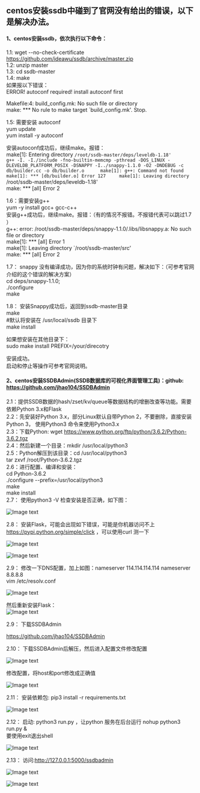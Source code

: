 
## centos安装ssdb中碰到了官网没有给出的错误，以下是解决办法。    

#### 1、centos安装ssdb，依次执行以下命令：

   1.1: wget --no-check-certificate https://github.com/ideawu/ssdb/archive/master.zip    
   1.2: unzip master    
   1.3: cd ssdb-master    
   1.4: make    
   如果报以下错误：    
   ERROR! autoconf required! install autoconf first    

   Makefile:4: build_config.mk: No such file or directory    
   make: *** No rule to make target `build_config.mk'.  Stop. 
   
  1.5: 需要安装 autoconf    
  yum update    
  yum install -y  autoconf    
    
  安装autoconf成功后，继续make。报错：    
  make[1]: Entering directory `/root/ssdb-master/deps/leveldb-1.18'      
  g++ -I. -I./include -fno-builtin-memcmp -pthread -DOS_LINUX -DLEVELDB_PLATFORM_POSIX -DSNAPPY -I../snappy-1.1.0 -O2 -DNDEBUG -c             
  db/builder.cc -o db/builder.o     
  make[1]: g++: Command not found    
  make[1]: *** [db/builder.o] Error 127    
  make[1]: Leaving directory `/root/ssdb-master/deps/leveldb-1.18'    
  make: *** [all] Error 2    
    
  1.6：需要安装g++    
  yum -y install gcc+ gcc-c++    
  安装g++成功后，继续make。报错：（有的情况不报错。不报错代表可以跳过1.7  ）    
  g++: error: /root/ssdb-master/deps/snappy-1.1.0/.libs/libsnappy.a: No such file or directory    
  make[1]: *** [all] Error 1    
  make[1]: Leaving directory `/root/ssdb-master/src'    
  make: *** [all] Error 2     
    
  1.7： snappy 没有编译成功，因为你的系统时钟有问题，解决如下：（可参考官网介绍的这个错误的解决方案）    
  cd deps/snappy-1.1.0;    
  ./configure    
  make     
    
  1.8： 安装Snappy成功后，返回到ssdb-master目录     
  make     
  #默认将安装在 /usr/local/ssdb 目录下     
  make install    
    
  如果想安装在其他目录下：    
  sudo make install PREFIX=/your/direcotry    
    
  安装成功。    
  启动和停止等操作可参考官网说明。    
    
#### 2、centos安装SSDBAdmin(SSDB数据库的可视化界面管理工具)：github: https://github.com/jhao104/SSDBAdmin    
   2.1：提供SSDB数据的hash/zset/kv/queue等数据结构的增删改查等功能。需要依赖Python 3.x和Flask    
   2.2：先安装好Python 3.x，部分Linux默认自带Python 2，不要删除，直接安装Python 3， 使用Python3 命令来使用Python3.x    
   2.3：下载Python: wget https://www.python.org/ftp/python/3.6.2/Python-3.6.2.tgz    
   2.4：然后新建一个目录：mkdir /usr/local/python3    
   2.5：Python解压到该目录：cd /usr/local/python3    
         tar zxvf /root/Python-3.6.2.tgz    
   2.6：进行配置、编译和安装：    
         cd Python-3.6.2    
         ./configure --prefix=/usr/local/python3    
         make    
         make install    
   2.7： 使用python3 -V 检查安装是否正确，如下图：   
   
   ![Image text](https://github.com/liweiDiao/ssdbDemo/blob/master/images/1.png)   
  
   2.8： 安装Flask，可能会出现如下错误，可能是你机器访问不上 https://pypi.python.org/simple/click ，可以使用curl 测一下
   
   ![Image text](https://github.com/liweiDiao/ssdbDemo/blob/master/images/2.png)    
   
   ![Image text](https://github.com/liweiDiao/ssdbDemo/blob/master/images/12.png)   
   
   2.9： 修改一下DNS配置，加上如图：nameserver 114.114.114.114  nameserver 8.8.8.8        
   vim /etc/resolv.conf     
   
   ![Image text](https://github.com/liweiDiao/ssdbDemo/blob/master/images/11.png)     
   
   然后重新安装Flask：    
   ![Image text](https://github.com/liweiDiao/ssdbDemo/blob/master/images/13.png)     
  
   2.9： 下载SSDBAdmin    
   
   https://github.com/jhao104/SSDBAdmin    
   
   2.10： 下载SSDBAdmin后解压，然后进入配置文件修改配置    
   
   ![Image text](https://github.com/liweiDiao/ssdbDemo/blob/master/images/3.png)    
   
   修改配置，将host和port修改成正确值    
   
   ![Image text](https://github.com/liweiDiao/ssdbDemo/blob/master/images/4.png)    
   
   2.11： 安装依赖包: pip3 install -r requirements.txt    
   
   ![Image text](https://github.com/liweiDiao/ssdbDemo/blob/master/images/14.png)    
   
   2.12： 启动: python3 run.py ，让python 服务在后台运行  nohup python3 run.py &     
   要使用exit退出shell    
   
   ![Image text](https://github.com/liweiDiao/ssdbDemo/blob/master/images/15.png)    
   
   2.13： 访问:http://127.0.0.1:5000/ssdbadmin    
   
   ![Image text](https://github.com/liweiDiao/ssdbDemo/blob/master/images/18.png)     
   
   ![Image text](https://github.com/liweiDiao/ssdbDemo/blob/master/images/19.png)    
         

